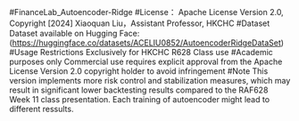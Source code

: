 #FinanceLab_Autoencoder-Ridge
#License：
Apache License Version 2.0, Copyright [2024] Xiaoquan Liu，Assistant Professor, HKCHC
#Dataset
Dataset available on Hugging Face:
(https://huggingface.co/datasets/ACELIU0852/AutoencoderRidgeDataSet)
#Usage Restrictions
Exclusively for HKCHC R628 Class use
#Academic purposes only
Commercial use requires explicit approval from the Apache License Version 2.0 copyright holder to avoid infringement
#Note
This version implements more risk control and stabilization measures, which may result in significant lower backtesting results compared to the RAF628 Week 11 class presentation.
Each training of autoencoder might lead to different ressults.
